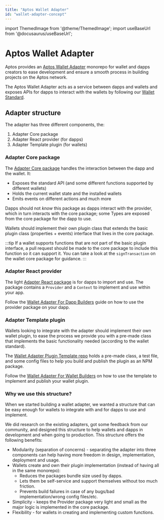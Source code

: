 ```yaml
---
title: "Aptos Wallet Adapter"
id: "wallet-adapter-concept"
---
```


import ThemedImage from '@theme/ThemedImage';
import useBaseUrl from '@docusaurus/useBaseUrl';

# Aptos Wallet Adapter

Aptos provides an [Aptos Wallet Adapter](https://github.com/aptos-labs/aptos-wallet-adapter) monorepo for wallet and dapps creators to ease development and ensure a smooth process in building projects on the Aptos network.

The Aptos Wallet Adapter acts as a service between dapps and wallets and exposes APIs for dapps to interact with the wallets by following our [Wallet Standard](../guides/wallet-standard).

## Adapter structure

The adapter has three different components, the:

1. Adapter Core package
2. Adapter React provider (for dapps)
3. Adapter Template plugin (for wallets)

### Adapter Core package

The [Adapter Core package](https://github.com/aptos-labs/aptos-wallet-adapter/tree/main/packages/wallet-adapter-core) handles the interaction between the dapp and the wallet. It:

- Exposes the standard API (and some different functions supported by different wallets)
- Holds the current wallet state and the installed wallets
- Emits events on different actions and much more

Dapps should not *know* this package as dapps interact with the provider, which in turn interacts with the core package; some Types are exposed from the core package for the dapp to use.

Wallets should implement their own plugin class that extends the basic plugin class (properties + events) interface that lives in the core package.

:::tip
If a wallet supports functions that are not part of the basic plugin interface, a pull request should be made to the core package to include this function so it can support it. You can take a look at the `signTransaction` on the wallet core package for guidance.
:::

### Adapter React provider

The light [Adapter React package](https://github.com/aptos-labs/aptos-wallet-adapter/tree/main/packages/wallet-adapter-react) is for dapps to import and use. The package contains a `Provider` and a `Context` to implement and use within your app.

Follow the [Wallet Adapter For Dapp Builders](../guides/wallet-adapter-for-dapp.md) guide on how to use the provider package on your dapp.

### Adapter Template plugin

Wallets looking to integrate with the adapter should implement their own wallet plugin, to ease the process we provide you with a pre-made class that implements the basic functionality needed (according to the wallet standard).

The [Wallet Adapter Plugin Template repo](https://github.com/aptos-labs/wallet-adapter-plugin-template) holds a pre-made class, a test file, and some config files to help you build and publish the plugin as an NPM package.

Follow the [Wallet Adapter For Wallet Builders](../guides/wallet-adapter-for-wallets.md) on how to use the template to implement and publish your wallet plugin.

### Why we use this structure?

When we started building a wallet adapter, we wanted a structure that can be easy enough for wallets to integrate with and for dapps to use and implement.

We did research on the existing adapters, got some feedback from our community, and designed this structure to help wallets and dapps in development and when going to production. This structure offers the following benefits:

* Modularity (separation of concerns) - separating the adapter into three components can help having more freedom in design, implementation, deployment and usage.
* Wallets create and own their plugin implementation (instead of having all in the same monorepo):
   - Reduces the packages bundle size used by dapps.
   - Lets them be self-service and support themselves without too much friction.
   - Prevents build failures in case of any bugs/bad implementation/wrong config files/etc.
* Simplicity - keeps the Provider package very light and small as the major logic is implemented in the core package.
* Flexibility - for wallets in creating and implementing custom functions.

<center>
<ThemedImage
alt="Wallet Adapter Concept"
sources={{
    light: useBaseUrl('/img/docs/10-adapter-chart-light.svg'),
    dark: useBaseUrl('/img/docs/10-adapter-chart-dark.svg'),
  }}
/>
</center>
